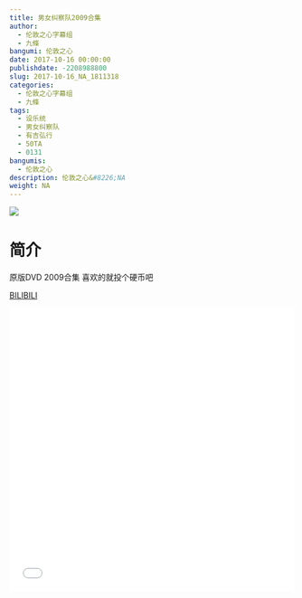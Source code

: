 ```yaml
---
title: 男女纠察队2009合集
author: 
  - 伦敦之心字幕组
  - 九條
bangumi: 伦敦之心
date: 2017-10-16 00:00:00
publishdate: -2208988800
slug: 2017-10-16_NA_1811318
categories: 
  - 伦敦之心字幕组
  - 九條
tags: 
  - 设乐统
  - 男女纠察队
  - 有吉弘行
  - 50TA
  - 0131
bangumis: 
  - 伦敦之心
description: 伦敦之心&#8226;NA
weight: NA
---
```


![](https://i.imgur.com/m1XOw5F.jpg)

# 简介  
原版DVD 2009合集 喜欢的就投个硬币吧


  [BILIBILI](https://www.bilibili.com/video/av1811318/)


  <iframe src="//www.bilibili.com/html/html5player.html?cid=2782767&aid=1811318" width="100%" height="500" frameborder="0" allowfullscreen="allowfullscreen"></iframe>

